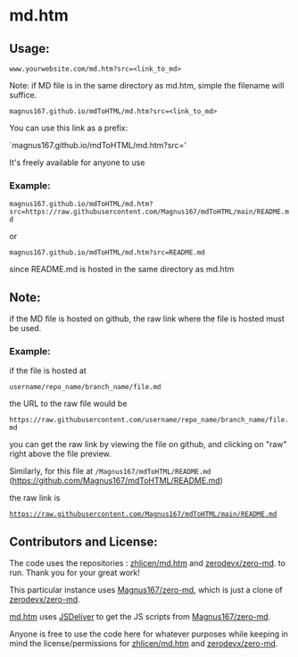 # md.htm

## Usage:

`www.yourwebsite.com/md.htm?src=<link_to_md>`

Note: if MD file is in the same directory as md.htm, simple the filename will suffice. 

`magnus167.github.io/mdToHTML/md.htm?src=<link_to_md>`


You can use this link as a prefix:

`magnus167.github.io/mdToHTML/md.htm?src='

It's freely available for anyone to use



### Example:

`magnus167.github.io/mdToHTML/md.htm?src=https://raw.githubusercontent.com/Magnus167/mdToHTML/main/README.md`

or 

`magnus167.github.io/mdToHTML/md.htm?src=README.md`

since README.md is hosted in the same directory as md.htm


## Note:

if the MD file is hosted on github, the raw link where the file is hosted must be used.

### Example:

if the file is hosted at 

`username/repo_name/branch_name/file.md` 

the URL to the raw file would be

`https://raw.githubusercontent.com/username/repo_name/branch_name/file.md`

you can get the raw link by viewing the file on github, and clicking on "raw" right above the file preview.

Similarly, 
for this file at 
`/Magnus167/mdToHTML/README.md` (https://github.com/Magnus167/mdToHTML/README.md)

the raw link is 

[`https://raw.githubusercontent.com/Magnus167/mdToHTML/main/README.md`](https://raw.githubusercontent.com/Magnus167/mdToHTML/main/README.md)
 
## Contributors and License: 

The code uses the repositories : [zhlicen/md.htm](https://github.com/zhlicen/md.htm) and [zerodevx/zero-md](https://github.com/zerodevx/zero-md).  to run. 
Thank you for your great work!

This particular instance uses [Magnus167/zero-md](https://github.com/Magnus167/zero-md), which is just a clone of [zerodevx/zero-md](https://github.com/zerodevx/zero-md). 

[md.htm](https://github.com/Magnus167/mdToHTML/blob/4a7056eed2c115c7eb1992a17bda2c21dc86365a/md.htm#L4) uses [JSDeliver](https://www.jsdelivr.com/) to get the JS scripts from [Magnus167/zero-md](https://github.com/Magnus167/zero-md).

Anyone is free to use the code here for whatever purposes while keeping in mind the license/permissions for [zhlicen/md.htm](https://github.com/zhlicen/md.htm) and [zerodevx/zero-md](https://github.com/zerodevx/zero-md).

